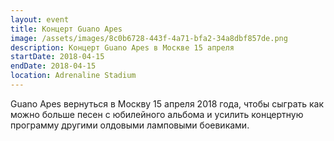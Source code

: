 ```yaml
---
layout: event
title: Концерт Guano Apes
image: /assets/images/8c0b6728-443f-4a71-bfa2-34a8dbf857de.png
description: Концерт Guano Apes в Москве 15 апреля
startDate: 2018-04-15
endDate: 2018-04-15
location: Adrenaline Stadium
---
```


Guano Apes вернуться в Москву 15 апреля 2018 года, чтобы сыграть как можно больше песен с юбилейного альбома и усилить концертную программу другими олдовыми ламповыми боевиками.

